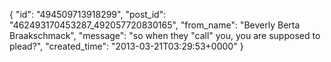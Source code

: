  {
   "id": "494509713918299",
   "post_id": "462493170453287_492057720830165",
   "from_name": "Beverly Berta Braakschmack",
   "message": "so when they \"call\" you, you are supposed to plead?",
   "created_time": "2013-03-21T03:29:53+0000"
 }
